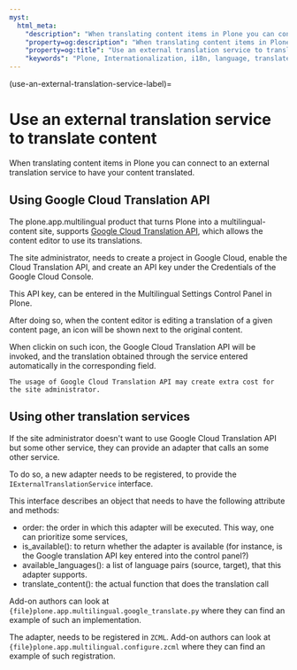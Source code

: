 ```yaml
---
myst:
  html_meta:
    "description": "When translating content items in Plone you can connect to an external translation service to have your content translated."
    "property=og:description": "When translating content items in Plone you can connect to an external translation service to have your content translated."
    "property=og:title": "Use an external translation service to translate content"
    "keywords": "Plone, Internationalization, i18n, language, translate, content, localization"
---
```


(use-an-external-translation-service-label)=

# Use an external translation service to translate content

When translating content items in Plone you can connect to an external translation service to have your content translated.


## Using Google Cloud Translation API

The plone.app.multilingual product that turns Plone into a multilingual-content site, supports [Google Cloud Translation API](https://cloud.google.com/translate/docs/reference/rest), which allows the content editor to use its translations.

The site administrator, needs to create a project in Google Cloud, enable the Cloud Translation API, and create an API key under the Credentials of the Google Cloud Console.

This API key, can be entered in the Multilingual Settings Control Panel in Plone.

After doing so, when the content editor is editing a translation of a given content page, an icon will be shown next to the original content.

When clickin on such icon, the Google Cloud Translation API will be invoked, and the translation obtained through the service entered automatically in the corresponding field.

```{note}
The usage of Google Cloud Translation API may create extra cost for the site administrator.
```


## Using other translation services

If the site administrator doesn't want to use Google Cloud Translation API but some other service, they can provide an adapter that calls an some other service.

To do so, a new adapter needs to be registered, to provide the `IExternalTranslationService` interface.

This interface describes an object that needs to have the following attribute and methods:

- order: the order in which this adapter will be executed. This way, one can prioritize some services,
- is_available(): to return whether the adapter is available (for instance, is the Google translation API key entered into the control panel?)
- available_languages(): a list of language pairs (source, target), that this adapter supports.
- translate_content(): the actual function that does the translation call

Add-on authors can look at `{file}plone.app.multilingual.google_translate.py` where they can find an example of such an implementation.

The adapter, needs to be registered in `ZCML`. Add-on authors can look at `{file}plone.app.multilingual.configure.zcml` where they can find an example of such registration.
